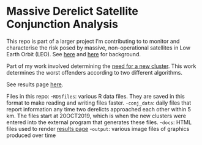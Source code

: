 Massive Derelict Satellite Conjunction Analysis
================

This repo is part of a larger project I’m contributing to to monitor and
characterise the risk posed by massive, non-operational satellites in
Low Earth Orbit (LEO). See [here](misc_files/IAC%202017%20Adelaide.pdf)
and [here](misc_files/IAC%202018%20Germany.pdf) for background.

Part of my work involved determining the [need for a new
cluster](misc_files/derelict%20debris%20generating%20risk%20paper.pdf).
This work determines the worst offenders according to two different
algorithms.

See results page
[here](https://rawitner.github.io/conjunction_analysis/).

Files in this repo: -`RDSfiles`: various R data files. They are saved in
this format to make reading and writing files faster. -`conj_data`:
daily files that report information any time two derelicts approached
each other within 5 km. The files start at 20OCT2019, which is when the
new clusters were entered into the external program that generates these
files. -`docs`: HTML files used to render [results
page](https://rawitner.github.io/conjunction_analysis/) -`output`:
various image files of graphics produced over time
